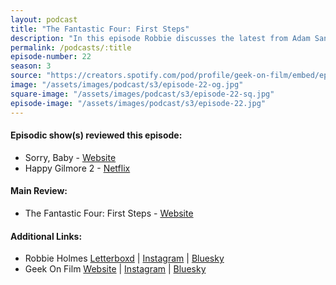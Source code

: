 ```yaml
---
layout: podcast
title: "The Fantastic Four: First Steps"
description: "In this episode Robbie discusses the latest from Adam Sandler Happy Gilmore 2, Eva Victor's amazing debut from A24 Sorry, Baby and a main review of The Fantastic Four: First Steps."
permalink: /podcasts/:title
episode-number: 22
season: 3
source: "https://creators.spotify.com/pod/profile/geek-on-film/embed/episodes/S3-E22---The-Fantastic-Four-First-Steps-e365577"
image: "/assets/images/podcast/s3/episode-22-og.jpg"
square-image: "/assets/images/podcast/s3/episode-22-sq.jpg"
episode-image: "/assets/images/podcast/s3/episode-22.jpg"
---
```

<section>
  <h4>Episodic show(s) reviewed this episode:</h4>
    <ul>
      <li>Sorry, Baby - <a href="https://a24films.com/films/sorry-baby" target="_blank" rel="ugc noopener noreferrer">Website</a></li>
      <li>Happy Gilmore 2 - <a href="https://www.netflix.com/title/81696722" target="_blank" rel="ugc noopener noreferrer">Netflix</a></li>
    </ul>
</section>
<section>
  <h4>Main Review:</h4>
    <ul>
      <li>The Fantastic Four: First Steps - <a href="https://www.marvel.com/movies/the-fantastic-four-first-steps" target="_blank" rel="ugc noopener noreferrer">Website</a></li>
    </ul>
</section>
<section>
  <h4>Additional Links:</h4>
  <ul>
    <li>Robbie Holmes <a href="https://letterboxd.com/robbiethegeek/" rel="ugc noopener noreferrer" target="_blank">Letterboxd</a> | <a href="https://www.instagram.com/robbiethegeek/" rel="ugc noopener noreferrer" target="_blank">Instagram</a> | <a href="https://bsky.app/profile/robbiethegeek.bsky.social" rel="ugc noopener noreferrer" target="_blank">Bluesky</a></li>
    <li>Geek On Film <a href="https://geekonfilm.com/" rel="ugc noopener noreferrer" target="_blank">Website</a> | <a href="https://www.instagram.com/geekonfilmcom/" rel="ugc noopener noreferrer" target="_blank">Instagram</a> | <a href="https://bsky.app/profile/geekonfilm.bsky.social" rel="ugc noopener noreferrer" target="_blank">Bluesky</a></li>
  </ul>
</section>

